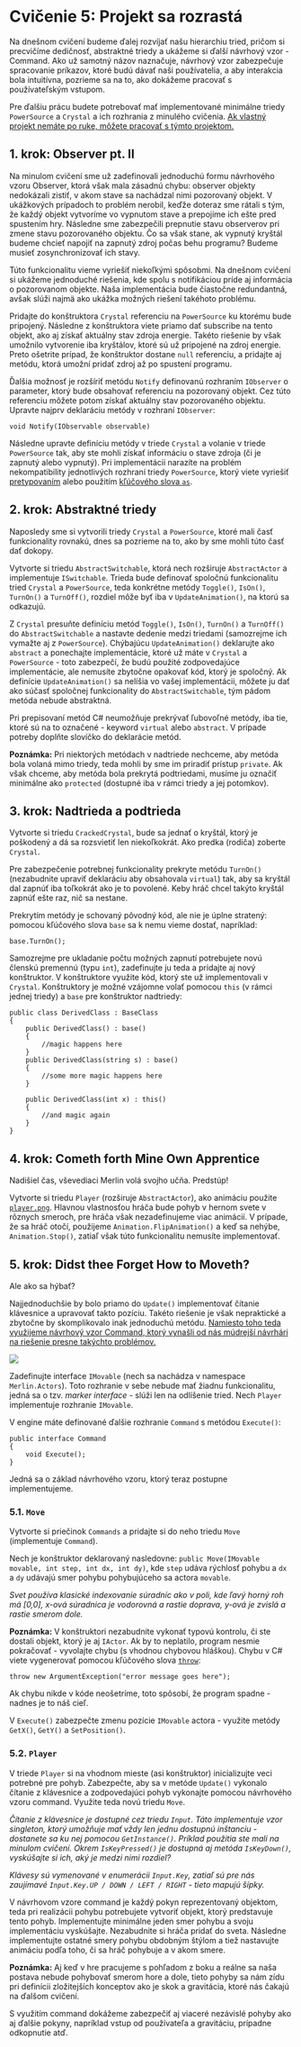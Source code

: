 # Cvičenie 5: Projekt sa rozrastá

Na dnešnom cvičení budeme ďalej rozvíjať našu hierarchiu tried, pričom si precvičíme dedičnosť, abstraktné triedy a ukážeme si ďalší návrhový vzor - Command. Ako už samotný názov naznačuje, návrhový vzor zabezpečuje spracovanie príkazov, ktoré budú dávať naši používatelia, a aby interakcia bola intuitívna, pozrieme sa na to, ako dokážeme pracovať s používateľským vstupom.

Pre ďalšiu prácu budete potrebovať mať implementované minimálne triedy `PowerSource` a `Crystal` a ich rozhrania z minulého cvičenia. [Ak vlastný projekt nemáte po ruke, môžete pracovať s týmto projektom.](lab05/lab05-start.zip)

## 1. krok: Observer pt. II

Na minulom cvičení sme už zadefinovali jednoduchú formu návrhového vzoru Observer, ktorá však mala zásadnú chybu: observer objekty nedokázali zistiť, v akom stave sa nachádzal nimi pozorovaný objekt. V ukážkových prípadoch to problém nerobil, keďže doteraz sme rátali s tým, že každý objekt vytvoríme vo vypnutom stave a prepojíme ich ešte pred spustením hry. Následne sme zabezpečili prepnutie stavu observerov pri zmene stavu pozorovaného objektu. Čo sa však stane, ak vypnutý kryštál budeme chcieť napojiť na zapnutý zdroj počas behu programu? Budeme musieť zosynchronizovať ich stavy.

Túto funkcionalitu vieme vyriešiť niekoľkými spôsobmi. Na dnešnom cvičení si ukážeme jednoduché riešenia, kde spolu s notifikáciou príde aj informácia o pozorovanom objekte. Naša implementácia bude čiastočne redundantná, avšak slúži najmä ako ukážka možných riešení takéhoto problému.

Pridajte do konštruktora `Crystal` referenciu na `PowerSource` ku ktorému bude pripojený. Následne z konštruktora viete priamo dať subscribe na tento objekt, ako aj získať aktuálny stav zdroja energie. Takéto riešenie by však umožnilo vytvorenie iba kryštálov, ktoré sú už pripojené na zdroj energie. Preto ošetrite prípad, že konštruktor dostane `null` referenciu, a pridajte aj metódu, ktorá umožní pridať zdroj až po spustení programu.

Ďalšia možnosť je rozšíriť metódu `Notify` definovanú rozhraním `IObserver` o parameter, ktorý bude obsahovať referenciu na pozorovaný objekt. Cez túto referenciu môžete potom získať aktuálny stav pozorovaného objektu. Upravte najprv deklaráciu metódy v rozhraní `IObserver`:

```
void Notify(IObservable observable)
```

Následne upravte definíciu metódy v triede `Crystal` a volanie v triede `PowerSource` tak, aby ste mohli získať informáciu o stave zdroja (či je zapnutý alebo vypnutý). Pri implementácii narazíte na problém nekompatibility jednotlivých rozhraní triedy `PowerSource`, ktorý viete vyriešiť [pretypovaním](https://learn.microsoft.com/en-us/dotnet/csharp/programming-guide/types/casting-and-type-conversions) alebo použitím [kľúčového slova `as`](https://learn.microsoft.com/en-us/dotnet/csharp/language-reference/operators/type-testing-and-cast#as-operator).


## 2. krok: Abstraktné triedy

Naposledy sme si vytvorili triedy `Crystal` a `PowerSource`, ktoré mali časť funkcionality rovnakú, dnes sa pozrieme na to, ako by sme mohli túto časť dať dokopy.

Vytvorte si triedu `AbstractSwitchable`, ktorá nech rozširuje `AbstractActor` a implementuje `ISwitchable`. Trieda bude definovať spoločnú funkcionalitu tried `Crystal` a `PowerSource`, teda konkrétne metódy `Toggle()`, `IsOn()`, `TurnOn()` a `TurnOff()`, rozdiel môže byť iba v `UpdateAnimation()`, na ktorú sa odkazujú.

Z `Crystal` presuňte definíciu metód `Toggle()`, `IsOn()`, `TurnOn()` a `TurnOff()` do `AbstractSwitchable` a nastavte dedenie medzi triedami (samozrejme ich vymažte aj z `PowerSource`). Chýbajúcu `UpdateAnimation()` deklarujte ako `abstract` a ponechajte implementácie, ktoré už máte v `Crystal` a `PowerSource` - toto zabezpečí, že budú použité zodpovedajúce implementácie, ale nemusíte zbytočne opakovať kód, ktorý je spoločný. Ak definície `UpdateAnimation()` sa nelíšia vo vašej implementácii, môžete ju dať ako súčasť spoločnej funkcionality do `AbstractSwitchable`, tým pádom metóda nebude abstraktná.

Pri prepisovaní metód C# neumožňuje prekrývať ľubovoľné metódy, iba tie, ktoré sú na to označené - keyword `virtual` alebo `abstract`. V prípade potreby doplňte slovíčko do deklarácie metód.

**Poznámka:** Pri niektorých metódach v nadtriede nechceme, aby metóda bola volaná mimo triedy, teda mohli by sme im priradiť prístup `private`. Ak však chceme, aby metóda bola prekrytá podtriedami, musíme ju označiť minimálne ako `protected` (dostupné iba v rámci triedy a jej potomkov).

## 3. krok: Nadtrieda a podtrieda

Vytvorte si triedu `CrackedCrystal`, bude sa jednať o kryštál, ktorý je poškodený a dá sa rozsvietiť len niekoľkokrát. Ako predka (rodiča) zoberte `Crystal`.

Pre zabezpečenie potrebnej funkcionality prekryte metódu `TurnOn()` (nezabudnite upraviť deklaráciu aby obsahovala `virtual`) tak, aby sa kryštál dal zapnúť iba toľkokrát ako je to povolené. Keby hráč chcel takýto kryštál zapnúť ešte raz, nič sa nestane. 

Prekrytím metódy je schovaný pôvodný kód, ale nie je úplne stratený: pomocou kľúčového slova `base` sa k nemu vieme dostať, napríklad:

```
base.TurnOn();
```

Samozrejme pre ukladanie počtu možných zapnutí potrebujete novú členskú premennú (typu `int`), zadefinujte ju teda a pridajte aj nový konštruktor. V konštruktore využite kód, ktorý ste už implementovali v `Crystal`. Konštruktory je možné vzájomne volať pomocou `this` (v rámci jednej triedy) a `base` pre konštruktor nadtriedy:

```
public class DerivedClass : BaseClass
{
    public DerivedClass() : base()
    {
        //magic happens here
    }
    public DerivedClass(string s) : base()
    {
        //some more magic happens here
    }

    public DerivedClass(int x) : this()
    {
        //and magic again
    }
}
```

## 4. krok: Cometh forth Mine Own Apprentice

Nadišiel čas, vševediaci Merlin volá svojho učňa. Predstúp!

Vytvorte si triedu `Player` (rozširuje `AbstractActor`), ako animáciu použite [`player.png`](lab05/player.png). Hlavnou vlastnosťou hráča bude pohyb v hernom svete v rôznych smeroch, pre hráča však nezadefinujeme viac animácií. V prípade, že sa hráč otočí, použijeme `Animation.FlipAnimation()` a keď sa nehýbe, `Animation.Stop()`, zatiaľ však túto funkcionalitu nemusíte implementovať.

## 5. krok: Didst thee Forget How to Moveth?

Ale ako sa hýbať?

Najjednoduchšie by bolo priamo do `Update()` implementovať čítanie klávesnice a upravovať takto pozíciu. Takéto riešenie je však nepraktické a zbytočne by skomplikovalo inak jednoduchú metódu. [Namiesto toho teda využijeme návrhový vzor Command, ktorý vynašli od nás múdrejší návrhári na riešenie presne takýchto problémov.](https://en.wikipedia.org/wiki/Command_pattern)

![](lab05/command.jpg)

Zadefinujte interface `IMovable` (nech sa nachádza v namespace `Merlin.Actors`). Toto rozhranie v sebe nebude mať žiadnu funkcionalitu, jedná sa o tzv. *marker interface* - slúži len na odlíšenie tried. Nech `Player` implementuje rozhranie `IMovable`.

V engine máte definované ďalšie rozhranie `Command` s metódou `Execute()`:

```
public interface Command
{
    void Execute();
}
```

Jedná sa o základ návrhového vzoru, ktorý teraz postupne implementujeme.

### 5.1. `Move`

Vytvorte si priečinok `Commands` a pridajte si do neho triedu `Move` (implementuje `Command`).

Nech je konštruktor deklarovaný nasledovne: `public Move(IMovable movable, int step, int dx, int dy)`, kde `step` udáva rýchlosť pohybu a `dx` a `dy` udávajú smer pohybu pohybujúceho sa actora `movable`.

*Svet používa klasické indexovanie súradníc ako v poli, kde ľavý horný roh má [0,0], x-ová súradnica je vodorovná a rastie doprava, y-ová je zvislá a rastie smerom dole.*

**Poznámka:** V konštruktori nezabudnite vykonať typovú kontrolu, či ste dostali objekt, ktorý je aj `IActor`. Ak by to neplatilo, program nesmie pokračovať - vyvolajte chybu (s vhodnou chybovou hláškou). Chybu v C# viete vygenerovať pomocou kľúčového slova [`throw`](https://learn.microsoft.com/en-us/dotnet/csharp/language-reference/keywords/throw):

```
throw new ArgumentException("error message goes here");
```

Ak chybu nikde v kóde neošetríme, toto spôsobí, že program spadne - nadnes je to náš cieľ.

V `Execute()` zabezpečte zmenu pozície `IMovable` actora - využite metódy `GetX()`, `GetY()` a `SetPosition()`.

### 5.2. `Player`

V triede `Player` si na vhodnom mieste (asi konštruktor) inicializujte veci potrebné pre pohyb. Zabezpečte, aby sa v metóde `Update()` vykonalo čítanie z klávesnice a zodpovedajúci pohyb vykonajte pomocou návrhového vzoru command. Využite teda novú triedu `Move`.

*Čítanie z klávesnice je dostupné cez triedu `Input`. Táto implementuje vzor singleton, ktorý umožňuje mať vždy len jednu dostupnú inštanciu - dostanete sa ku nej pomocou `GetInstance()`. Príklad použitia ste mali na minulom cvičení. Okrem `IsKeyPressed()` je dostupná aj metóda `IsKeyDown()`, vyskúšajte si ich, aký je medzi nimi rozdiel?*

*Klávesy sú vymenované v enumerácii `Input.Key`, zatiaľ sú pre nás zaujímavé `Input.Key.UP / DOWN / LEFT / RIGHT` - tieto mapujú šípky.*

V návrhovom vzore command je každý pokyn reprezentovaný objektom, teda pri realizácii pohybu potrebujete vytvoriť objekt, ktorý predstavuje tento pohyb. Implementujte minimálne jeden smer pohybu a svoju implementáciu vyskúšajte. Nezabudnite si hráča pridať do sveta. Následne implementujte ostatné smery pohybu obdobným štýlom a tiež nastavujte animáciu podľa toho, či sa hráč pohybuje a v akom smere.

**Poznámka:** Aj keď v hre pracujeme s pohľadom z boku a reálne sa naša postava nebude pohybovať smerom hore a dole, tieto pohyby sa nám zídu pri definícii zložitejších konceptov ako je skok a gravitácia, ktoré nás čakajú na ďalšom cvičení.

S využitím command dokážeme zabezpečiť aj viaceré nezávislé pohyby ako aj ďalšie pokyny, napríklad vstup od používateľa a gravitáciu, prípadne odkopnutie atď.
